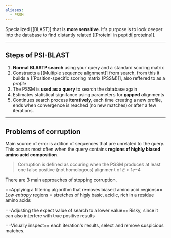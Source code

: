 ```yaml
---
aliases:
  - PSSM
---
```



Specialized [[BLAST]] that is **more sensitive**. It's purpose is to look deeper into the database to find distantly related [[Proteini in peptidi|proteins]].

---

## Steps of PSI-BLAST

1. **Normal BLASTP search** using your query and a standard scoring matrix
2. Constructs a [[Multiple sequence alignment]] from search, from this it builds a [[Position-specific scoring matrix (PSSM)]], also reffered to as a *profile*
3. The PSSM is **used as a query** to search the database again
4. Estimates statistical signifance using parameters for **gapped** alignments
5. Continues search process i**teratively**, each time creating a new profile, ends when convergence is reached (no new matches) or after a few iterations.

---

## Problems of corruption

Main source of error is adition of sequences that are unrelated to the query. This occurs most often when the query contains **regions of highly biased amino acid composition**. 

> Corruption is defined as occuring when the PSSM produces at least one false positive (not homologous) alignment of $E < 1e{-4}$

There are 3 main approaches of stopping corruption.

==Applying a filtering algorithm that removes biased amino acid regions==
*Low entropy* regions = stretches of higly basic, acidic, rich in a residue amino acids

==Adjusting the expect value of search to a lower value==
Risky, since it can also interfere with true positive results

==Visually inspect==
each iteration's results, select and remove suspicious matches.